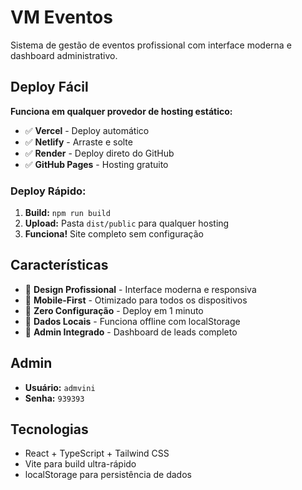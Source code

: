 # VM Eventos

Sistema de gestão de eventos profissional com interface moderna e dashboard administrativo.

## Deploy Fácil

**Funciona em qualquer provedor de hosting estático:**

- ✅ **Vercel** - Deploy automático
- ✅ **Netlify** - Arraste e solte 
- ✅ **Render** - Deploy direto do GitHub
- ✅ **GitHub Pages** - Hosting gratuito

### Deploy Rápido:

1. **Build:** `npm run build`
2. **Upload:** Pasta `dist/public` para qualquer hosting
3. **Funciona!** Site completo sem configuração

## Características

- 🎨 **Design Profissional** - Interface moderna e responsiva
- 📱 **Mobile-First** - Otimizado para todos os dispositivos  
- 🚀 **Zero Configuração** - Deploy em 1 minuto
- 💾 **Dados Locais** - Funciona offline com localStorage
- 🔐 **Admin Integrado** - Dashboard de leads completo

## Admin

- **Usuário:** `admvini`
- **Senha:** `939393`

## Tecnologias

- React + TypeScript + Tailwind CSS
- Vite para build ultra-rápido
- localStorage para persistência de dados